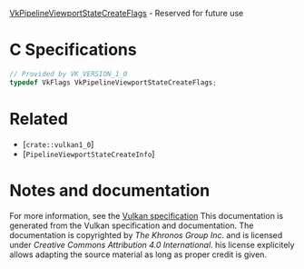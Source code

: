 [VkPipelineViewportStateCreateFlags](https://www.khronos.org/registry/vulkan/specs/1.3-extensions/man/html/VkPipelineViewportStateCreateFlags.html) - Reserved for future use

# C Specifications
```c
// Provided by VK_VERSION_1_0
typedef VkFlags VkPipelineViewportStateCreateFlags;
```

# Related
- [`crate::vulkan1_0`]
- [`PipelineViewportStateCreateInfo`]

# Notes and documentation
For more information, see the [Vulkan specification](https://www.khronos.org/registry/vulkan/specs/1.3-extensions/html/vkspec.html)
This documentation is generated from the Vulkan specification and documentation.
The documentation is copyrighted by *The Khronos Group Inc.* and is licensed under *Creative Commons Attribution 4.0 International*.
his license explicitely allows adapting the source material as long as proper credit is given.
        